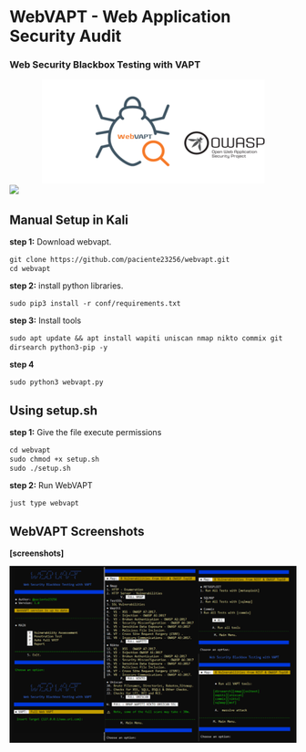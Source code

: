 # WebVAPT - Web Application Security Audit
###  Web Security Blackbox Testing with VAPT

<center><img src="https://raw.githubusercontent.com/paciente23256/webvapt/main/images/logo.png">
</center>

<a target="_blank" href="https://en.wikipedia.org/wiki/Python_(programming_language)">
<img src="https://img.shields.io/static/v1?label=python&message=3.10%20|%203.11&color=informational&logo=python"/>
</a>
<p></p>

## Manual Setup in Kali 

**step 1:** Download webvapt. 

    git clone https://github.com/paciente23256/webvapt.git
    cd webvapt
    
**step 2:** install python libraries.

    sudo pip3 install -r conf/requirements.txt

**step 3:** Install tools

    sudo apt update && apt install wapiti uniscan nmap nikto commix git dirsearch python3-pip -y

**step 4**

    sudo python3 webvapt.py

## Using setup.sh

**step 1:** Give the file execute permissions

    cd webvapt
    sudo chmod +x setup.sh
    sudo ./setup.sh

**step 2:** Run WebVAPT

    just type webvapt


## WebVAPT Screenshots
**[screenshots]**
<center><img src="https://raw.githubusercontent.com/paciente23256/webvapt/main/images/webvapt_screenshot.png">
</center>


